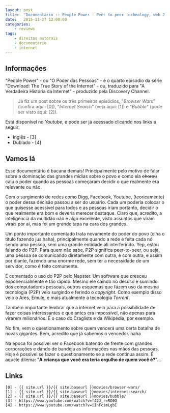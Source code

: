 ```yaml
---
layout: post
title:  "Documentário :: People Power – Peer to peer technology, web 2.0, and social networking"
date:   2015-11-27 12:00:00
categories:
    - reviews
tags:
    - direitos autorais
    - documentario
    - internet
---
```


## Informações

"People Power" - ou "O Poder das Pessoas" - é o quarto episódio da série "Download: The True Story of the Internet" - ou, traduzido para "A Verdadeira História da Internet" - produzido pela Discovery Channel.

> Já fiz um post sobre os três primeiros episódios, "*Browser Wars*" (confira aqui: [0]), "*Internet Search*" (veja aqui: [1]) e "*Bubble*" (pode ser visto aqui: [2]).

Está disponível no *Youtube*, e pode ser já acessado clicando nos links a seguir:

* Inglês - [3]
* Dublado - [4]

## Vamos lá

Esse documentário é bacana demais! Principalmente pelo motivo de falar sobre a dominação das grandes mídias sobre o povo e como ela <del>chorou</del> caiu o poder quando as pessoas começaram decidir o que realmente era relevante ou não.

Com o surgimento de redes como Digg, Facebook, Youtube, (teoricamente) o poder dessa decisão passou a ser do usuário. Cada um poderia colocar o que quisesse acessível para todos e as pessoas iriam portanto, decidir o que realmente era bom e deveria merecer destaque. Claro que, acredito, a inteligência da multidão não é algo excelente, visto assuntos que viram virais por ai, mas foi um grande tapa na cara dos grandes.

Um ponto importante comentado trata novamente do poder do povo (olha o título fazendo jus haha), principalmente quando a rede é feita cada nó sendo uma pessoa, sem uma grande entidade ali interferindo. Yep, estou falando do P2P. Para quem não sabe, P2P significa peer-to-peer, ou seja, uma pessoa se comunicando diretamente com outra, e com outra, e assim por diante, fazendo uma enorme rede, sem ter a necessidade de um servidor, como é feito comumente.

É comentado o uso do P2P pelo Napster. Um software que cresceu exponencialmente e tão rápido. Mesmo ele caindo no desuso e sumindo dos computadores pessoais, outros esquemas que fazem uso da mesma tecnologia (P2P) veio surgindo e ferindo o *copyright*. Como exemplo disso veio o Ares, Emule, e mais atualmente a tecnologia *Torrent*.

Também importante lembrar que a internet veio para a possibilidade de fazer coisas interessantes e que antes era impossível, não apenas para virarem milionários. É o caso do Craglists e da Wikipédia, por exemplo.

No fim, vem o questionamento sobre quem vencerá uma certa batalha de novas gigantes. Bem, acredito que já sabemos o vencedor. haha

Na época foi possível ver o Facebook batendo de frente com grandes corporações e dando de bandeja as informações nas mãos das pessoas. Hoje é possível se fazer o questionamento se a rede continua assim. É aquele dilema: "**A criança que você era teria orgulho de quem você é?**"...

## Links 

~~~
[0] - {{ site.url }}/{{ site.baseurl }}movies/browser-wars/
[1] - {{ site.url }}/{{ site.baseurl }}movies/internet-search/
[2] - {{ site.url }}/{{ site.baseurl }}movies/bubble/
[3] - https://www.youtube.com/watch?v=f42J_reRO0Q
[4] - https://www.youtube.com/watch?v=iInFcimLgbI
~~~
